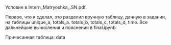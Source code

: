 Условие в Intern_Matryoshka_.SN.pdf.

Первое, что я сделал, это разделил вручную таблицу, данную в задании, на таблицы
unique_a, totals_a. totals_b, totals_c, totals_d, time. 
Все дальнейшие вычисления и пояснения в final.ipynb

Причесанная таблица: data


